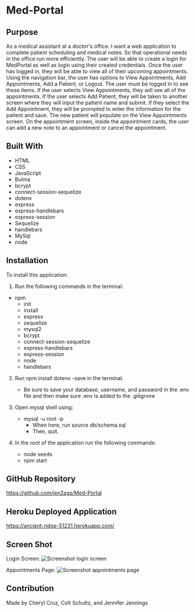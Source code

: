 # Med-Portal

## Purpose
As a medical assistant at a doctor's office. I want a web application to complete patient scheduling and medical notes. So that operational needs in the office run more efficiently. The user will be able to create a login for MedPortal as well as login using their created credentials. Once the user has logged in, they will be able to view all of their upcoming appointments. Using the navigation bar, the user has options to View Appointments, Add Appointments, Add a Patient, or Logout. The user must be logged in to see these items. If the user selects View Appointments, they will see all of the appointments. If the user selects Add Patient, they will be taken to another screen where they will input the patient name and submit. If they select the Add Appointment, they will be prompted to enter the  information for the patient and save. The new patient will populate on the View Appointments screen. On the appointment screen, inside the appointment cards, the user can add a new note to an appointment or cancel the appointment.

## Built With
* HTML
* CSS
* JavaScript
* Bulma
* bcrypt
* connect-session-sequelize
* dotenv
* express
* express-handlebars
* express-session
* Sequelize
* handlebars
* MySql
* node

## Installation
To install this application: 
1. Run the following commands in the terminal:
 * npm 
    * init 
    * install 
    * express 
    * sequelize 
    * mysql2 
    * bcrypt 
    * connect-session-sequelize 
    * express-handlebars 
    * express-session 
    * node
    * handlebars
2. Run npm install dotenv -save in the terminal.
    * Be sure to save your database, username, and password in the .env file and then make sure .env is added to the .gitignore

3. Open mysql shell using:
    * mysql -u root -p
        * When here, run source db/schema.sql
        * Then, quit.

4. In the root of the application run the following commands:
    * node seeds
    * npm start


## GitHub Repository
https://github.com/jen2ags/Med-Portal

## Heroku Deployed Application
https://ancient-ridge-51231.herokuapp.com/

## Screen Shot
Login Screen:
![Screenshot login screen]()

Appointments Page:
![Screenshot appointments page]()


## Contribution
Made by Cheryl Cruz, Colt Schultz, and Jennifer Jennings
